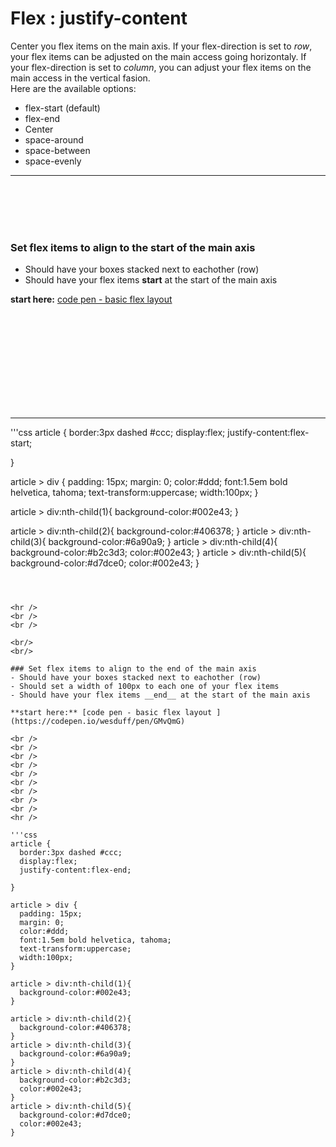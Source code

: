# Flex : justify-content

Center you flex items on the main axis. 
If your flex-direction is set to *row*, your flex items can be adjusted on the main access going horizontaly. 
If your flex-direction is set to *column*, you can adjust your flex items on the main access in the vertical fasion.
<br/>
Here are the available options: 

- flex-start (default)
- flex-end
- Center
- space-around
- space-between
- space-evenly


<hr />
<br />
<br />

<br/>
<br/>

### Set flex items to align to the start of the main axis
- Should have your boxes stacked next to eachother (row)
- Should have your flex items __start__ at the start of the main axis

**start here:** [code pen - basic flex layout ](https://codepen.io/wesduff/pen/GMvQmG)

<br />
<br />
<br />
<br />
<br />
<br />
<br />
<br />
<br />
<hr />

'''css
article {
  border:3px dashed #ccc;
  display:flex;
  justify-content:flex-start;
  
}

article > div {
  padding: 15px;
  margin: 0;
  color:#ddd;
  font:1.5em bold helvetica, tahoma;
  text-transform:uppercase;
  width:100px;
}

article > div:nth-child(1){
  background-color:#002e43;
}

article > div:nth-child(2){
  background-color:#406378;
}
article > div:nth-child(3){
  background-color:#6a90a9;
}
article > div:nth-child(4){
  background-color:#b2c3d3;
  color:#002e43;
}
article > div:nth-child(5){
  background-color:#d7dce0;
  color:#002e43;
}
```

 

<hr />
<br />
<br />

<br/>
<br/>

### Set flex items to align to the end of the main axis
- Should have your boxes stacked next to eachother (row)
- Should set a width of 100px to each one of your flex items
- Should have your flex items __end__ at the start of the main axis

**start here:** [code pen - basic flex layout ](https://codepen.io/wesduff/pen/GMvQmG)

<br />
<br />
<br />
<br />
<br />
<br />
<br />
<br />
<br />
<hr />

'''css
article {
  border:3px dashed #ccc;
  display:flex;
  justify-content:flex-end;
  
}

article > div {
  padding: 15px;
  margin: 0;
  color:#ddd;
  font:1.5em bold helvetica, tahoma;
  text-transform:uppercase;
  width:100px;
}

article > div:nth-child(1){
  background-color:#002e43;
}

article > div:nth-child(2){
  background-color:#406378;
}
article > div:nth-child(3){
  background-color:#6a90a9;
}
article > div:nth-child(4){
  background-color:#b2c3d3;
  color:#002e43;
}
article > div:nth-child(5){
  background-color:#d7dce0;
  color:#002e43;
}
```